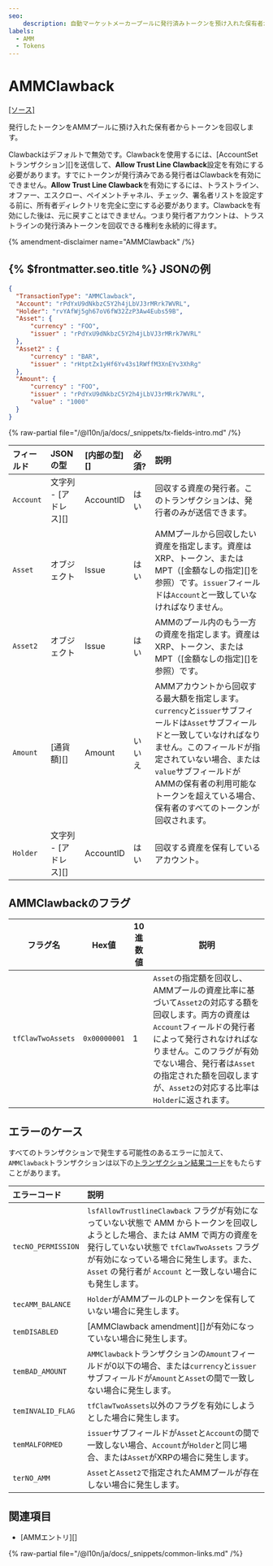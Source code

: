 ```yaml
---
seo:
    description: 自動マーケットメーカープールに発行済みトークンを預け入れた保有者から、トークンを回収する。
labels:
  - AMM
  - Tokens
---
```

# AMMClawback

[[ソース]](https://github.com/XRPLF/rippled/blob/master/src/xrpld/app/tx/detail/AMMClawback.cpp "ソース")

発行したトークンをAMMプールに預け入れた保有者からトークンを回収します。

Clawbackはデフォルトで無効です。Clawbackを使用するには、[AccountSetトランザクション][]を送信して、**Allow Trust Line Clawback**設定を有効にする必要があります。すでにトークンが発行済みである発行者はClawbackを有効にできません。**Allow Trust Line Clawback**を有効にするには、トラストライン、オファー、エスクロー、ペイメントチャネル、チェック、署名者リストを設定する前に、所有者ディレクトリを完全に空にする必要があります。Clawbackを有効にした後は、元に戻すことはできません。つまり発行者アカウントは、トラストラインの発行済みトークンを回収できる権利を永続的に得ます。


{% amendment-disclaimer name="AMMClawback" /%}


## {% $frontmatter.seo.title %} JSONの例

```json
{
  "TransactionType": "AMMClawback",
  "Account": "rPdYxU9dNkbzC5Y2h4jLbVJ3rMRrk7WVRL",
  "Holder": "rvYAfWj5gh67oV6fW32ZzP3Aw4Eubs59B",
  "Asset": {
      "currency" : "FOO",
      "issuer" : "rPdYxU9dNkbzC5Y2h4jLbVJ3rMRrk7WVRL"
  },
  "Asset2" : {
      "currency" : "BAR",
      "issuer" : "rHtptZx1yHf6Yv43s1RWffM3XnEYv3XhRg"
  },
  "Amount": {
      "currency" : "FOO",
      "issuer" : "rPdYxU9dNkbzC5Y2h4jLbVJ3rMRrk7WVRL",
      "value" : "1000"
  }
}
```


{% raw-partial file="/@l10n/ja/docs/_snippets/tx-fields-intro.md" /%}


| フィールド | JSONの型              | [内部の型][] | 必須?  | 説明 |
|:-----------|:----------------------|:-------------|:-------|:------------------|
| `Account`  | 文字列 - [アドレス][] | AccountID    | はい   | 回収する資産の発行者。このトランザクションは、発行者のみが送信できます。 |
| `Asset`    | オブジェクト          | Issue        | はい   | AMMプールから回収したい資産を指定します。資産はXRP、トークン、またはMPT（[金額なしの指定][]を参照）です。`issuer`フィールドは`Account`と一致していなければなりません。 |
| `Asset2`   | オブジェクト          | Issue        | はい   | AMMのプール内のもう一方の資産を指定します。資産はXRP、トークン、またはMPT（[金額なしの指定][]を参照）です。 |
| `Amount`   | [通貨額][]            | Amount       | いいえ | AMMアカウントから回収する最大額を指定します。`currency`と`issuer`サブフィールドは`Asset`サブフィールドと一致していなければなりません。このフィールドが指定されていない場合、または`value`サブフィールドがAMMの保有者の利用可能なトークンを超えている場合、保有者のすべてのトークンが回収されます。 |
| `Holder`   | 文字列 - [アドレス][] | AccountID    | はい   | 回収する資産を保有しているアカウント。 |


## AMMClawbackのフラグ

| フラグ名          | Hex値        | 10進数値 | 説明 |
|-------------------|--------------|----------|-------------|
| `tfClawTwoAssets` | `0x00000001` | 1        | `Asset`の指定額を回収し、AMMプールの資産比率に基づいて`Asset2`の対応する額を回収します。両方の資産は`Account`フィールドの発行者によって発行されなければなりません。このフラグが有効でない場合、発行者は`Asset`の指定された額を回収しますが、`Asset2`の対応する比率は`Holder`に返されます。 |


## エラーのケース

すべてのトランザクションで発生する可能性のあるエラーに加えて、`AMMClawback`トランザクションは以下の[トランザクション結果コード](../transaction-results/index.md)をもたらすことがあります。

| エラーコード         | 説明 |
|:-------------------|:------------|
| `tecNO_PERMISSION` | `lsfAllowTrustlineClawback` フラグが有効になっていない状態で AMM からトークンを回収しようとした場合、または AMM で両方の資産を発行していない状態で `tfClawTwoAssets` フラグが有効になっている場合に発生します。また、`Asset` の発行者が `Account` と一致しない場合にも発生します。 |
| `tecAMM_BALANCE`   | `Holder`がAMMプールのLPトークンを保有していない場合に発生します。 |
| `temDISABLED`      | [AMMClawback amendment][]が有効になっていない場合に発生します。 |
| `temBAD_AMOUNT`    | `AMMClawback`トランザクションの`Amount`フィールドが0以下の場合、または`currency`と`issuer`サブフィールドが`Amount`と`Asset`の間で一致しない場合に発生します。 |
| `temINVALID_FLAG`  | `tfClawTwoAssets`以外のフラグを有効にしようとした場合に発生します。 |
| `temMALFORMED`     | `issuer`サブフィールドが`Asset`と`Account`の間で一致しない場合、`Account`が`Holder`と同じ場合、または`Asset`がXRPの場合に発生します。 |
| `terNO_AMM`        | `Asset`と`Asset2`で指定されたAMMプールが存在しない場合に発生します。 |

## 関連項目

- [AMMエントリ][]

{% raw-partial file="/@l10n/ja/docs/_snippets/common-links.md" /%}
